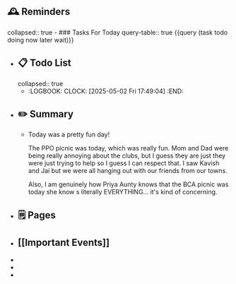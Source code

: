 ## 🕰️ Reminders
collapsed:: true
	- ### Tasks For Today
	  query-table:: true
	  {{query (task todo doing now later wait)}}
- ## 📋 Todo List
  collapsed:: true
	- :LOGBOOK:
	  CLOCK: [2025-05-02 Fri 17:49:04]
	  :END:
- ##  ✏️ Summary
	- Today was a pretty fun day!
	  
	  The PPO picnic was today, which was really fun. Mom and Dad were being really annoying about the clubs, but I guess they are just they were just trying to help so I guess I can respect that. I saw Kavish and Jai but we were all hanging out with our friends from our towns. 
	  
	  Also, I am genuinely how Priya Aunty knows that the BCA picnic was today she know s literally EVERYTHING... it's kind of concerning.
- ## 🗒️ Pages
- ## [[Important Events]]
-
-
-